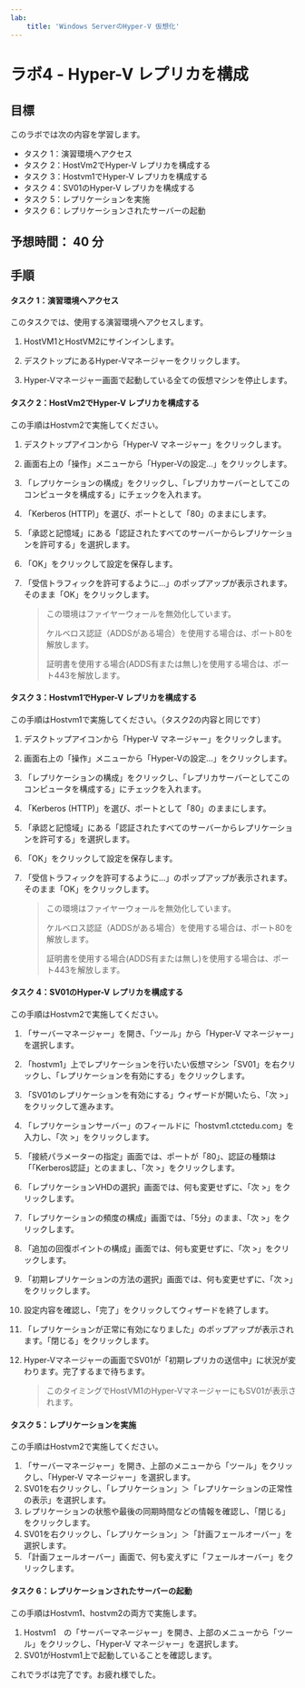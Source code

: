 ```yaml
---
lab:
    title: 'Windows ServerのHyper-V 仮想化'
---
```


# ラボ4  - Hyper-V レプリカを構成

## 目標

このラボでは次の内容を学習します。

- タスク 1：演習環境へアクセス
- タスク 2：HostVm2でHyper-V レプリカを構成する
- タスク 3：Hostvm1でHyper-V レプリカを構成する
- タスク 4：SV01のHyper-V レプリカを構成する
- タスク 5：レプリケーションを実施
- タスク 6：レプリケーションされたサーバーの起動



## 予想時間： 40 分



## 手順

#### タスク 1：演習環境へアクセス

このタスクでは、使用する演習環境へアクセスします。

1. HostVM1とHostVM2にサインインします。

1. デスクトップにあるHyper-Vマネージャーをクリックします。

1. Hyper-Vマネージャー画面で起動している全ての仮想マシンを停止します。

   

#### タスク 2：HostVm2でHyper-V レプリカを構成する

この手順はHostvm2で実施してください。

1. デスクトップアイコンから「Hyper-V マネージャー」をクリックします。

2. 画面右上の「操作」メニューから「Hyper-Vの設定...」をクリックします。

3. 「レプリケーションの構成」をクリックし、「レプリカサーバーとしてこのコンピュータを構成する」にチェックを入れます。

4. 「Kerberos (HTTP)」を選び、ポートとして「80」のままにします。

5. 「承認と記憶域」にある「認証されたすべてのサーバーからレプリケーションを許可する」を選択します。

6. 「OK」をクリックして設定を保存します。

7. 「受信トラフィックを許可するように...」のポップアップが表示されます。そのまま「OK」をクリックします。

   > この環境はファイヤーウォールを無効化しています。
   >
   > ケルベロス認証（ADDSがある場合）を使用する場合は、ポート80を解放します。
   >
   > 証明書を使用する場合(ADDS有または無し)を使用する場合は、ポート443を解放します。

   

#### タスク 3：Hostvm1でHyper-V レプリカを構成する

この手順はHostvm1で実施してください。（タスク2の内容と同じです）

1. デスクトップアイコンから「Hyper-V マネージャー」をクリックします。

2. 画面右上の「操作」メニューから「Hyper-Vの設定...」をクリックします。

3. 「レプリケーションの構成」をクリックし、「レプリカサーバーとしてこのコンピュータを構成する」にチェックを入れます。

4. 「Kerberos (HTTP)」を選び、ポートとして「80」のままにします。

5. 「承認と記憶域」にある「認証されたすべてのサーバーからレプリケーションを許可する」を選択します。

6. 「OK」をクリックして設定を保存します。

7. 「受信トラフィックを許可するように...」のポップアップが表示されます。そのまま「OK」をクリックします。

   > この環境はファイヤーウォールを無効化しています。
   >
   > ケルベロス認証（ADDSがある場合）を使用する場合は、ポート80を解放します。
   >
   > 証明書を使用する場合(ADDS有または無し)を使用する場合は、ポート443を解放します。



#### タスク 4：SV01のHyper-V レプリカを構成する

この手順はHostvm2で実施してください。

1. 「サーバーマネージャー」を開き、「ツール」から「Hyper-V マネージャー」を選択します。

2. 「hostvm1」上でレプリケーションを行いたい仮想マシン「SV01」を右クリックし、「レプリケーションを有効にする」をクリックします。

3. 「SV01のレプリケーションを有効にする」ウィザードが開いたら、「次 >」をクリックして進みます。

4. 「レプリケーションサーバー」のフィールドに「hostvm1.ctctedu.com」を入力し、「次 >」をクリックします。

5. 「接続パラメーターの指定」画面では、ポートが「80」、認証の種類は「「Kerberos認証」とのままし、「次 >」をクリックします。

6. 「レプリケーションVHDの選択」画面では、何も変更せずに、「次 >」をクリックします。

7. 「レプリケーションの頻度の構成」画面では、「5分」のまま、「次 >」をクリックします。

8. 「追加の回復ポイントの構成」画面では、何も変更せずに、「次 >」をクリックします。

9. 「初期レプリケーションの方法の選択」画面では、何も変更せずに、「次 >」をクリックします。

10. 設定内容を確認し、「完了」をクリックしてウィザードを終了します。

11. 「レプリケーションが正常に有効になりました」のポップアップが表示されます。「閉じる」をクリックします。

12. Hyper-Vマネージャーの画面でSV01が「初期レプリカの送信中」に状況が変わります。完了するまで待ちます。

    > このタイミングでHostVM1のHyper-VマネージャーにもSV01が表示されます。

    

#### タスク 5：レプリケーションを実施

この手順はHostvm2で実施してください。

1. 「サーバーマネージャー」を開き、上部のメニューから「ツール」をクリックし、「Hyper-V マネージャー」を選択します。
2. SV01を右クリックし、「レプリケーション」＞「レプリケーションの正常性の表示」を選択します。
3. レプリケーションの状態や最後の同期時間などの情報を確認し、「閉じる」をクリックします。
4. SV01を右クリックし、「レプリケーション」＞「計画フェールオーバー」を選択します。
5. 「計画フェールオーバー」画面で、何も変えずに「フェールオーバー」をクリックします。



#### タスク 6：レプリケーションされたサーバーの起動

この手順はHostvm1、hostvm2の両方で実施します。

1. Hostvm1　の「サーバーマネージャー」を開き、上部のメニューから「ツール」をクリックし、「Hyper-V マネージャー」を選択します。
2. SV01がHostvm1上で起動していることを確認します。



これでラボは完了です。お疲れ様でした。
